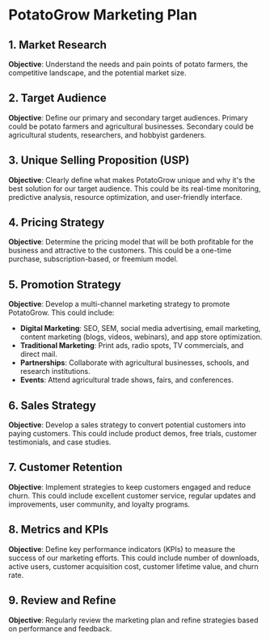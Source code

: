 # PotatoGrow Marketing Plan

## 1. Market Research

**Objective**: Understand the needs and pain points of potato farmers, the competitive landscape, and the potential market size.

## 2. Target Audience

**Objective**: Define our primary and secondary target audiences. Primary could be potato farmers and agricultural businesses. Secondary could be agricultural students, researchers, and hobbyist gardeners.

## 3. Unique Selling Proposition (USP)

**Objective**: Clearly define what makes PotatoGrow unique and why it's the best solution for our target audience. This could be its real-time monitoring, predictive analysis, resource optimization, and user-friendly interface.

## 4. Pricing Strategy

**Objective**: Determine the pricing model that will be both profitable for the business and attractive to the customers. This could be a one-time purchase, subscription-based, or freemium model.

## 5. Promotion Strategy

**Objective**: Develop a multi-channel marketing strategy to promote PotatoGrow. This could include:

- **Digital Marketing**: SEO, SEM, social media advertising, email marketing, content marketing (blogs, videos, webinars), and app store optimization.
- **Traditional Marketing**: Print ads, radio spots, TV commercials, and direct mail.
- **Partnerships**: Collaborate with agricultural businesses, schools, and research institutions.
- **Events**: Attend agricultural trade shows, fairs, and conferences.

## 6. Sales Strategy

**Objective**: Develop a sales strategy to convert potential customers into paying customers. This could include product demos, free trials, customer testimonials, and case studies.

## 7. Customer Retention

**Objective**: Implement strategies to keep customers engaged and reduce churn. This could include excellent customer service, regular updates and improvements, user community, and loyalty programs.

## 8. Metrics and KPIs

**Objective**: Define key performance indicators (KPIs) to measure the success of our marketing efforts. This could include number of downloads, active users, customer acquisition cost, customer lifetime value, and churn rate.

## 9. Review and Refine

**Objective**: Regularly review the marketing plan and refine strategies based on performance and feedback.

